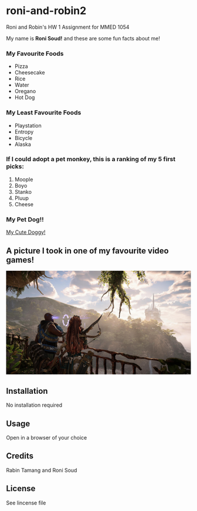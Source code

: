 # roni-and-robin2
Roni and Robin's HW 1 Assignment for MMED 1054

My name is **Roni Soud!** and these are some fun facts about me!

### My Favourite Foods
- Pizza
- Cheesecake
- Rice
- Water
- Oregano
- Hot Dog

### My Least Favourite Foods
- Playstation
- Entropy
- Bicycle
- Alaska

### If I could adopt a pet monkey, this is a ranking of my 5 first picks:
1. Moople
2. Boyo
3. Stanko
4. Pluup
5. Cheese

### My Pet Dog!! 
[My Cute Doggy!](https://www.youtube.com/watch?v=dQw4w9WgXcQ)

## A picture I took in one of my favourite video games!
![Beautiful Scene](images/Scenery.JPG)

## Installation
No installation required
## Usage
Open in a browser of your choice
## Credits
Rabin Tamang and Roni Soud
## License
See lincense file